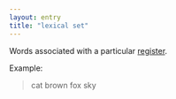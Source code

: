 ```yaml
---
layout: entry
title: "lexical set"
---
```



Words associated with a particular [register](). 

<!-- details -->

Example:

> cat brown fox sky